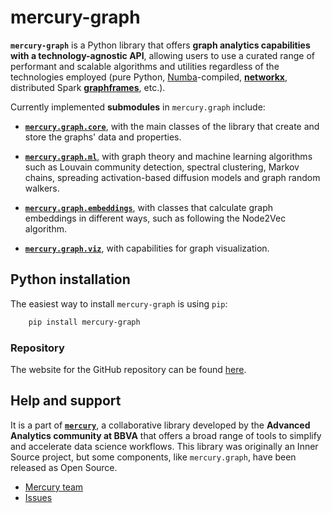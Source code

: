 # mercury-graph

**`mercury-graph`** is a Python library that offers **graph analytics capabilities with a technology-agnostic API**, allowing users to use a curated range of performant and scalable algorithms and utilities regardless of the technologies employed (pure Python, [Numba](https://numba.pydata.org/)-compiled, [**networkx**](https://networkx.org/), distributed Spark [**graphframes**](https://graphframes.github.io/graphframes/docs/_site/index.html), etc.).

Currently implemented **submodules** in `mercury.graph` include:

- [**`mercury.graph.core`**](reference/core.md), with the main classes of the library that create and store the graphs' data and properties.

- [**`mercury.graph.ml`**](reference/ml.md), with graph theory and machine learning algorithms such as Louvain community detection, spectral clustering, Markov chains, spreading activation-based diffusion models and graph random walkers.

- [**`mercury.graph.embeddings`**](reference/embeddings.md), with classes that calculate graph embeddings in different ways, such as following the Node2Vec algorithm.

- [**`mercury.graph.viz`**](reference/viz.md), with capabilities for graph visualization.


## Python installation

The easiest way to install `mercury-graph` is using `pip`:

```bash
    pip install mercury-graph
```

### Repository

The website for the GitHub repository can be found [here](https://github.com/BBVA/mercury-graph).

## Help and support

It is a part of [**`mercury`**](https://www.bbvaaifactory.com/mercury/), a collaborative library developed by the **Advanced Analytics community at BBVA** that offers a broad range of tools to simplify and accelerate data science workflows. This library was originally an Inner Source project, but some components, like `mercury.graph`, have been released as Open Source.

  * [Mercury team](mailto:mercury.group@bbva.com?subject=[mercury-graph])
  * [Issues](https://github.com/BBVA/mercury-graph/issues)